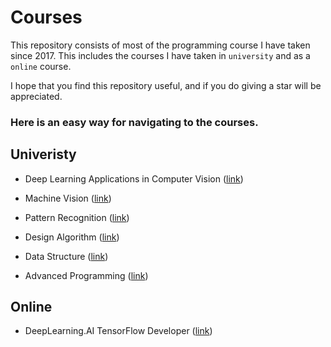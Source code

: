 # Courses

This repository consists of most of the programming course I have taken since 2017. This includes the courses I have taken in `university` and as a `online` course.

I hope that you find this repository useful, and if you do giving a star will be appreciated.


### Here is an easy way for navigating to the courses.

## Univeristy

- Deep Learning Applications in Computer Vision ([link](https://github.com/aminfadaei116/courses/tree/main/university/deep-learning-applications))
- Machine Vision ([link](https://github.com/aminfadaei116/courses/tree/main/university/machine-vision))
- Pattern Recognition ([link](https://github.com/aminfadaei116/courses/tree/main/university/pattern-recognition))

- Design Algorithm ([link](https://github.com/aminfadaei116/courses/tree/main/university/design-algorithm))
- Data Structure ([link](https://github.com/aminfadaei116/courses/tree/main/university/data-structures))
- Advanced Programming ([link](https://github.com/aminfadaei116/courses/tree/main/university/advanced-programming))


## Online

- DeepLearning.AI TensorFlow Developer ([link](https://github.com/aminfadaei116/courses/tree/main/online/DeepLearning.AI%20TensorFlow%20Developer))

